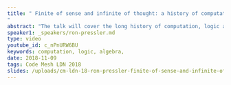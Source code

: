 ```yaml
---
title: " Finite of sense and infinite of thought: a history of computation, logic and algebra
"
abstract: "The talk will cover the long history of computation, logic and algebra, and the relationship between the three, from Classical times to the 20th century, starting out as a single discipline and then growing apart in the early 20th century. Rather than being surprising, this relationship stems from a single — yet fascinating — line of inquiry into the essence of thought, guided by a particular ancient aesthetic. We will focus on the importance of language and meaning in that evolution, and discuss the philosophical revolution that broke away from the linguistic tradition and completely changed how we view thought, computation and meaning."
speaker1: _speakers/ron-pressler.md
type: video
youtube_id: c_nPnURW6BU
keywords: computation, logic, algebra,
date: 2018-11-09
tags: Code Mesh LDN 2018
slides: /uploads/cm-ldn-18-ron-pressler-finite-of-sense-and-infinite-of-thought-compressed.pdf
---
```


